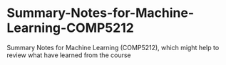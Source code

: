 # Summary-Notes-for-Machine-Learning-COMP5212
Summary Notes for Machine Learning (COMP5212), which might help to review what have learned from the course
